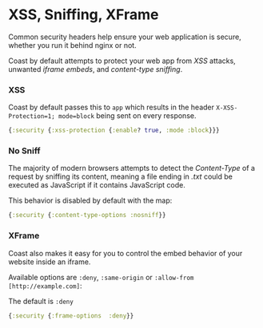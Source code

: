 # XSS, Sniffing, XFrame

Common security headers help ensure your web application is secure, whether you run it behind nginx or not.

Coast by default attempts to protect your web app from *XSS* attacks, unwanted *iframe embeds*, and *content-type sniffing*.

### XSS
Coast by default passes this to `app` which results in the header `X-XSS-Protection=1; mode=block` being sent on every response.

```clojure
{:security {:xss-protection {:enable? true, :mode :block}}}
```

### No Sniff
The majority of modern browsers attempts to detect the *Content-Type* of a request by sniffing its content, meaning a file ending in *.txt* could be executed as JavaScript if it contains JavaScript code.

This behavior is disabled by default with the map:

```clojure
{:security {:content-type-options :nosniff}}
```

### XFrame
Coast also makes it easy for you to control the embed behavior of your website inside an iframe.

Available options are `:deny`, `:same-origin` or `:allow-from [http://example.com]`:

The default is `:deny`

```clojure
{:security {:frame-options  :deny}}
```
